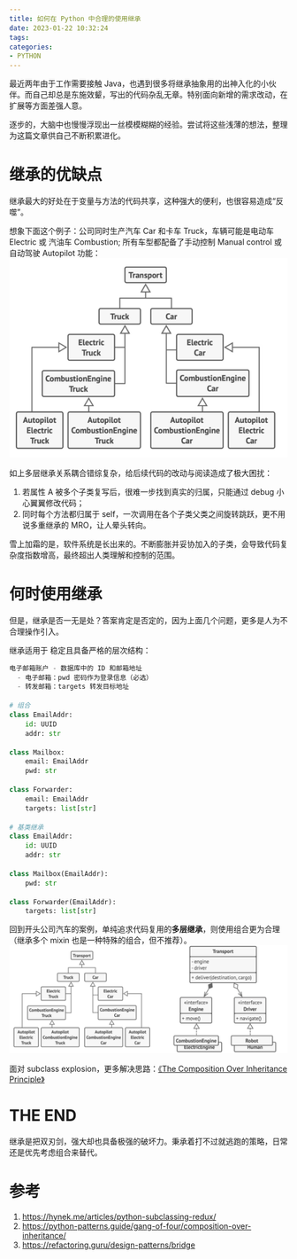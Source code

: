 ```yaml
---
title: 如何在 Python 中合理的使用继承
date: 2023-01-22 10:32:24
tags:
categories:
- PYTHON
---
```



最近两年由于工作需要接触 Java，也遇到很多将继承抽象用的出神入化的小伙伴。而自己却总是东施效颦，写出的代码杂乱无章。特别面向新增的需求改动，在扩展等方面差强人意。

逐步的，大脑中也慢慢浮现出一丝模模糊糊的经验。尝试将这些浅薄的想法，整理为这篇文章供自己不断积累进化。

<!--more-->

# 继承的优缺点

继承最大的好处在于变量与方法的代码共享，这种强大的便利，也很容易造成“反噬”。

想象下面这个例子：公司同时生产汽车 Car 和卡车 Truck，车辆可能是电动车 Electric 或 汽油车 Combustion; 所有车型都配备了手动控制 Manual control 或 自动驾驶 Autopilot 功能：
![](../images/blog/2021-09-04-jvm-note/16724872128989.jpg)

如上多层继承关系耦合错综复杂，给后续代码的改动与阅读造成了极大困扰：
1. 若属性 A 被多个子类复写后，很难一步找到真实的归属，只能通过 debug 小心翼翼修改代码；
2. 同时每个方法都归属于 self，一次调用在各个子类父类之间旋转跳跃，更不用说多重继承的 MRO，让人晕头转向。

雪上加霜的是，软件系统是长出来的。不断膨胀并妥协加入的子类，会导致代码复杂度指数增高，最终超出人类理解和控制的范围。

# 何时使用继承

但是，继承是否一无是处？答案肯定是否定的，因为上面几个问题，更多是人为不合理操作引入。

继承适用于 稳定且具备严格的层次结构：
```python
电子邮箱账户 - 数据库中的 ID 和邮箱地址  
  - 电子邮箱：pwd 密码作为登录信息（必选）  
  - 转发邮箱：targets 转发目标地址  

# 组合
class EmailAddr:
    id: UUID
    addr: str

class Mailbox:
    email: EmailAddr
    pwd: str

class Forwarder:
    email: EmailAddr
    targets: list[str]

# 基类继承
class EmailAddr:
    id: UUID
    addr: str

class Mailbox(EmailAddr):
    pwd: str

class Forwarder(EmailAddr):
    targets: list[str]
```

回到开头公司汽车的案例，单纯追求代码复用的**多层继承**，则使用组合更为合理（继承多个 mixin 也是一种特殊的组合，但不推荐）。
![](../images/blog/2021-09-04-jvm-note/16724888878107.jpg)

面对 subclass explosion，更多解决思路：[《The Composition Over Inheritance Principle》](https://python-patterns.guide/gang-of-four/composition-over-inheritance/)

# THE END
继承是把双刃剑，强大却也具备极强的破坏力。秉承着打不过就逃跑的策略，日常还是优先考虑组合来替代。

# 参考
1. https://hynek.me/articles/python-subclassing-redux/
2. https://python-patterns.guide/gang-of-four/composition-over-inheritance/
3. https://refactoring.guru/design-patterns/bridge